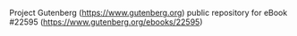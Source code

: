 Project Gutenberg (https://www.gutenberg.org) public repository for eBook #22595 (https://www.gutenberg.org/ebooks/22595)
